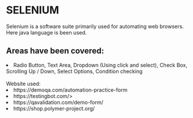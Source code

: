 <h1>SELENIUM</h1>
Selenium is a software suite primarily used for automating web browsers.
Here java language is been used.<br>
<h2>Areas have been covered:</h2>
<li>
Radio Button,
Text Area,
Dropdown (Using click and select),
Check Box,
Scrolling Up / Down,
Select Options, Condition checking
</li><br>
Website used:<br><li> https://demoqa.com/automation-practice-form<li>https://testingbot.com/><li>https://qavalidation.com/demo-form/<li>https://shop.polymer-project.org/
